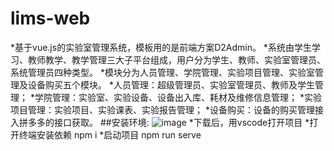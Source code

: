 # lims-web
*基于vue.js的实验室管理系统，模板用的是前端方案D2Admin。
*系统由学生学习、教师教学、教学管理三大子平台组成，用户分为学生、教师、实验室管理员、系统管理员四种类型。
*模块分为人员管理、学院管理、实验项目管理、实验室管理及设备购买五个模块。
*人员管理：超级管理员、实验室管理员、教师及学生管理；
*学院管理：实验室、实验设备、设备出入库、耗材及维修信息管理；
*实验项目管理：实验项目、实验课表、实验报告管理；
*设备购买：设备的购买管理接入拼多多的接口获取。
##安装环境:
![image](https://user-images.githubusercontent.com/40282011/121119060-8ab3ac80-c84d-11eb-9b50-b8a74863c20e.png)
*下载后，用vscode打开项目
*打开终端安装依赖
npm i
*启动项目
npm run serve

